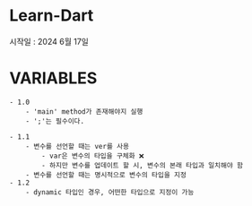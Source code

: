 # Learn-Dart
시작일 : 2024 6월 17일

# VARIABLES
    - 1.0
        - 'main' method가 존재해야지 실행
        - ';'는 필수이다.
    
    - 1.1
        - 변수를 선언할 때는 ver를 사용
            - var은 변수의 타입을 구체화 ❌
            - 하지만 변수를 업데이트 할 시, 변수의 본래 타입과 일치해야 함
        - 변수를 선언할 때는 명시적으로 변수의 타입을 지정
    - 1.2
        - dynamic 타입인 경우, 어떤한 타입으로 지정이 가능
    